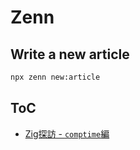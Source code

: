 # Zenn

## Write a new article

```bash
npx zenn new:article
```

## ToC

- [Zig探訪 - `comptime`編](articles/54882aee98e2c9.md)
